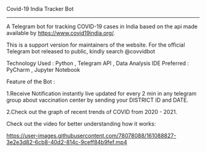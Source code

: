 Covid-19 
India Tracker Bot
_______________________________________________________________________________________________________

A Telegram bot for tracking COVID-19 cases in India based on the api made available by https://www.covid19india.org/.

This is a support version for maintainers of the website.
For the official Telegram bot released to public, kindly search  @covvidbot

Technology Used : Python , Telegram API , Data Analysis
IDE Preferred : PyCharm , Jupyter Notebook 

Feature of the Bot : 

1.Receive Notification instantly live updated for every 2 min in any telegram group about vaccination center by sending your DISTRICT ID and DATE.

2.Check out the graph of recent trends of COVID from 2020 - 2021.


Check out the video for better understanding how it works:


https://user-images.githubusercontent.com/78078088/161088827-3e2e3d82-6cb8-40d2-814c-9ceff84b9fef.mp4




